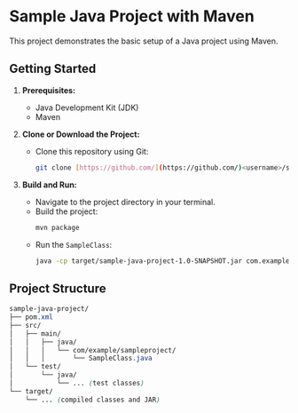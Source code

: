 
# Sample Java Project with Maven

This project demonstrates the basic setup of a Java project using Maven.

## Getting Started

1. **Prerequisites:**
   - Java Development Kit (JDK)
   - Maven

2. **Clone or Download the Project:**
   - Clone this repository using Git:
     ```bash
     git clone [https://github.com/](https://github.com/)<username>/sample-java-project.git
     ```
   

3. **Build and Run:**
   - Navigate to the project directory in your terminal.
   - Build the project:
     ```bash
     mvn package
     ```
   - Run the `SampleClass`:
     ```bash
     java -cp target/sample-java-project-1.0-SNAPSHOT.jar com.example.sampleproject.SampleClass
     ```

## Project Structure


```css
sample-java-project/
├── pom.xml
├── src/
│   ├── main/
│   │   ├── java/
│   │   │   └── com/example/sampleproject/
│   │   │       └── SampleClass.java
│   └── test/
│       └── java/
│           └── ... (test classes)
└── target/
    └── ... (compiled classes and JAR)

```